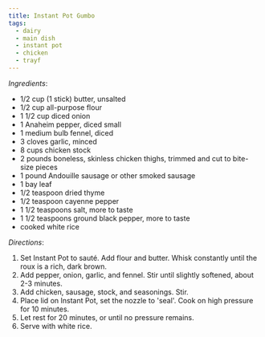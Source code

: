 ```yaml
---
title: Instant Pot Gumbo
tags:
  - dairy
  - main dish
  - instant pot
  - chicken
  - trayf
---
```

*Ingredients*:
* 1/2 cup (1 stick) butter, unsalted
* 1/2 cup all-purpose flour
* 1 1/2 cup diced onion
* 1 Anaheim pepper, diced small
* 1 medium bulb fennel, diced
* 3 cloves garlic, minced
* 8 cups chicken stock
* 2 pounds boneless, skinless chicken thighs, trimmed and cut to bite-size pieces
* 1 pound Andouille sausage or other smoked sausage
* 1 bay leaf
* 1/2 teaspoon dried thyme
* 1/2 teaspoon cayenne pepper
* 1 1/2 teaspoons salt, more to taste
* 1 1/2 teaspoons ground black pepper, more to taste
* cooked white rice

*Directions*:
1. Set Instant Pot to sauté. Add flour and butter. Whisk constantly until the roux is a rich, dark brown.
1. Add pepper, onion, garlic, and fennel. Stir until slightly softened, about 2-3 minutes.
1. Add chicken, sausage, stock, and seasonings. Stir.
1. Place lid on Instant Pot, set the nozzle to 'seal'. Cook on high pressure for 10 minutes.
1. Let rest for 20 minutes, or until no pressure remains.
1. Serve with white rice.